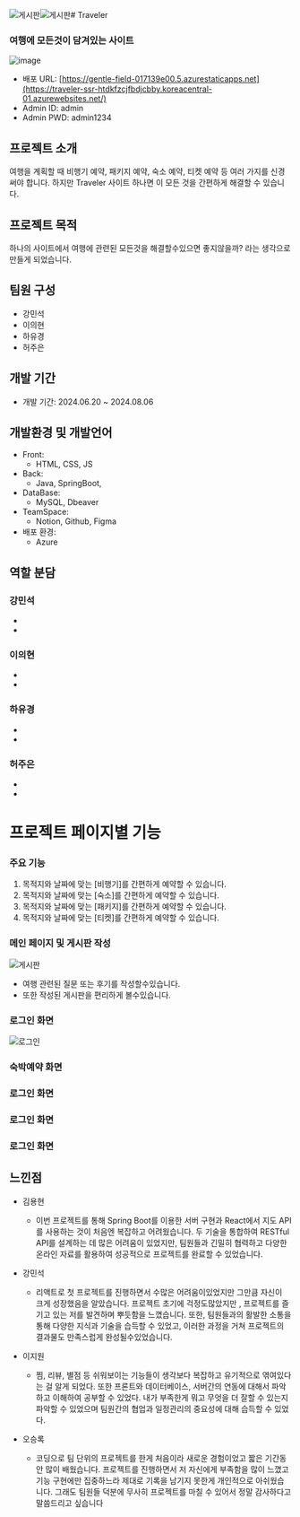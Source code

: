 ![게시판](https://github.com/user-attachments/assets/4f2d49ff-6bbf-4667-a19c-254a9dd9874b)![게시판](https://github.com/user-attachments/assets/f63080e2-4279-4345-9eb8-0ed9ede37eb3)# Traveler

### 여행에 모든것이 담겨있는 사이트

![image](https://github.com/user-attachments/assets/d2868a55-9da8-490d-8dcf-b3868947d823)

- 배포 URL: [https://gentle-field-017139e00.5.azurestaticapps.net](https://traveler-ssr-htdkfzcjfbdjcbby.koreacentral-01.azurewebsites.net/)
- Admin ID: admin
- Admin PWD: admin1234


## 프로젝트 소개

여행을 계획할 때 비행기 예약, 패키지 예약, 숙소 예약, 티켓 예약 등 여러 가지를 신경 써야 합니다. 하지만 Traveler 사이트 하나면 이 모든 것을 간편하게 해결할 수 있습니다.

## 프로젝트 목적

하나의 사이트에서 여행에 관련된 모든것을 해결할수있으면 좋지않을까? 라는 생각으로 만들게 되었습니다.

## 팀원 구성

- 강민석
- 이의현
- 하유경
- 허주은

## 개발 기간

- 개발 기간: 2024.06.20 ~ 2024.08.06

## 개발환경 및 개발언어

- Front:
  -  HTML, CSS, JS
- Back:
  - Java, SpringBoot,
- DataBase:
  - MySQL, Dbeaver
- TeamSpace:
  - Notion, Github, Figma
- 배포 환경:
  - Azure
 
## 역할 분담

### 강민석
- 
- 

### 이의현
-
- 

### 하유경
- 
- 

### 허주은
- 
- 

# 프로젝트 페이지별 기능

### 주요 기능
1. 목적지와 날짜에 맞는 [비행기]를 간편하게 예약할 수 있습니다.
2. 목적지와 날짜에 맞는 [숙소]를 간편하게 예약할 수 있습니다.
3. 목적지와 날짜에 맞는 [패키지]를 간편하게 예약할 수 있습니다.
4. 목적지와 날짜에 맞는 [티켓]를 간편하게 예약할 수 있습니다.


### 메인 페이지 및 게시판 작성
![게시판](https://github.com/user-attachments/assets/5b87ed17-71f3-4e3f-9ab5-84318e55e5b9)
- 여행 관련된 질문 또는 후기를 작성할수있습니다.
- 또한 작성된 게시판을 편리하게 볼수있습니다.

 
### 로그인 화면
![로그인](https://github.com/user-attachments/assets/f8fc9dfb-b1cb-4ef0-80e1-552e3fd1edf0)


### 숙박예약 화면

### 로그인 화면
### 로그인 화면
### 로그인 화면




## 느낀점

- 김용현
  - 이번 프로젝트를 통해 Spring Boot를 이용한 서버 구현과 React에서 지도 API를 사용하는 것이 처음엔 복잡하고 어려웠습니다. 두 기술을 통합하여 RESTful API를 설계하는 데 많은 어려움이 있었지만, 팀원들과 긴밀히 협력하고 다양한 온라인 자료를 활용하여 성공적으로 프로젝트를 완료할 수 있었습니다.
 
- 강민석
  - 리액트로 첫 프로젝트를 진행하면서 수많은 어려움이있었지만 그만큼 자신이 크게 성장했음을 알았습니다.
프로젝트 초기에 걱정도많았지만 , 프로젝트를 즐기고 있는 저를 발견하며 뿌듯함을 느꼈습니다. 또한, 팀원들과의 활발한 소통을 통해 다양한 지식과 기술을 습득할 수 있었고, 이러한 과정을 거쳐 프로젝트의 결과물도 만족스럽게 완성될수있었습니다.
  
- 이지원
  - 찜, 리뷰, 별점 등 쉬워보이는 기능들이 생각보다 복잡하고 유기적으로 엮여있다는 걸 알게 되었다. 또한 프론트와 데이터베이스, 서버간의 연동에 대해서 파악하고 이해하여 공부할 수 있었다. 내가 부족한게 뭐고 무엇을 더 잘할 수 있는지 파악할 수 있었으며 팀원간의 협업과 일정관리의 중요성에 대해 습득할 수 있었다.
  
- 오승록
  - 코딩으로 팀 단위의 프로젝트를 한게 처음이라
새로운 경험이었고 짧은 기간동안 많이 배웠습니다. 프로젝트를 진행하면서 저 자신에게 부족함을 많이 느꼈고 기능 구현에만 집중하느라 제대로 기록을 남기지 못한게 개인적으로 아쉬웠습니다. 그래도 팀원들 덕분에 무사히 프로젝트를 마칠 수 있어서 정말 감사하다고 말씀드리고 싶습니다
